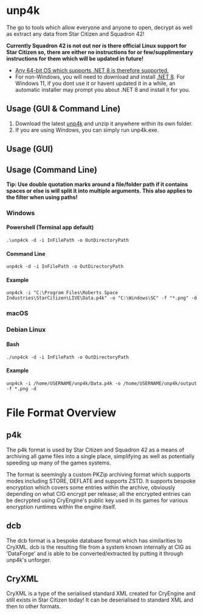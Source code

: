 # unp4k
The go to tools which allow everyone and anyone to open, decrypt as well as extract any data from Star Citizen and Squadron 42!

**Currently Squadron 42 is not out nor is there official Linux support for Star Citizen so, there are either no instructions for or few/supplimentary instructions for them which will be updated in future!**

- [Any 64-bit OS which supports .NET 8 is therefore supported.](https://github.com/dotnet/core/blob/main/release-notes/8.0/supported-os.md)
- For non-Windows, you will need to download and install [.NET 8](https://dotnet.microsoft.com/en-us/download/dotnet/8.0).
For Windows 11, if you dont use it or havent updated it in a while, an automatic installer may prompt you about .NET 8 and install it for you.

## Usage (GUI & Command Line)
1. Download the latest [unp4k](https://github.com/dolkensp/unp4k/releases) and unzip it anywhere within its own folder.
2. If you are using Windows, you can simply run unp4k.exe.

## Usage (GUI)


## Usage (Command Line)
**Tip: Use double quotation marks around a file/folder path if it contains spaces or else is will split it into multiple arguments. This also applies to the filter when using paths!**
### Windows
#### Powershell (Terminal app default)
    .\unp4ck -d -i InFilePath -o OutDirectoryPath
#### Command Line
    unp4ck -d -i InFilePath -o OutDirectoryPath
#### Example
    unp4ck -i "C:\Program Files\Roberts Space Industries\StarCitizen\LIVE\Data.p4k" -o "C:\Windows\SC" -f "*.png" -d
### macOS
### Debian Linux
#### Bash
    ./unp4ck -d -i InFilePath -o OutDirectoryPath
#### Example
    unp4ck -i /home/USERNAME/unp4k/Data.p4k -o /home/USERNAME/unp4k/output -f *.png -d

# File Format Overview
## p4k
The p4k format is used by Star Citizen and Squadron 42 as a means of archiving all game files into a single place, simplifying as well as potentially speeding up many of the games systems.

The format is seemingly a custom PKZip archiving format which supports modes including STORE, DEFLATE and supports ZSTD. It supports bespoke encryption which covers some entries within the archive, obviously depending on what CIG encrypt per release; all the encrypted entries can be decrypted using CryEngine's public key used in its games for various encryption runtimes within the engine itself.

## dcb
The dcb format is a bespoke database format which has similarities to CryXML. dcb is the resulting file from a system known internally at CIG as 'DataForge' and is able to be converted/extracted by putting it through unp4k's unforger.

## CryXML
CryXML is a type of the serialised standard XML created for CryEngine and still exists in Star Citizen today! It can be deserialised to standard XML and then to other formats.
